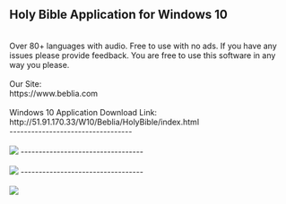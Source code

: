 <h2>Holy Bible Application for Windows 10</h2>
<br/>
Over 80+ languages with audio. Free to use with no ads. If you have any issues please provide feedback. You are free to use this software in any way you please. 
<br/>
<br/>
Our Site:
<br/>
https://www.beblia.com
<br/>
<br/>
Windows 10 Application Download Link:
<br/>
http://51.91.170.33/W10/Beblia/HolyBible/index.html
<br/>
----------------------------------
<br/>
<br/>
<img src="http://51.91.170.33/W10/Beblia/HolyBible/1.png" />
----------------------------------
<br/>
<br/>
<img src="http://51.91.170.33/W10/Beblia/HolyBible/2.png" />
----------------------------------
<br/>
<br/>
<img src="http://51.91.170.33/W10/Beblia/HolyBible/3.png" />
